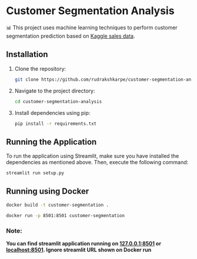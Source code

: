 # Customer Segmentation Analysis

📊 This project uses machine learning techniques to perform customer segmentation prediction based on [Kaggle sales data](https://www.kaggle.com/datasets/kyanyoga/sample-sales-data).

## Installation

1. Clone the repository:
    ```bash
    git clone https://github.com/rudrakshkarpe/customer-segmentation-analysis.git
    ```

2. Navigate to the project directory:
    ```bash
    cd customer-segmentation-analysis
    ```

3. Install dependencies using pip:
    ```bash
    pip install -r requirements.txt
    ```

## Running the Application 

To run the application using Streamlit, make sure you have installed the dependencies as mentioned above. Then, execute the following command:

```bash
streamlit run setup.py
```
## Running using Docker 


```bash
docker build -t customer-segmentation .
```

```bash
docker run -p 8501:8501 customer-segmentation
```

### Note:

**You can find streamlit application running on [127.0.0.1:8501](127.0.0.1:8501) or [localhost:8501](localhost:8501). Ignore streamlit URL shown on Docker run**